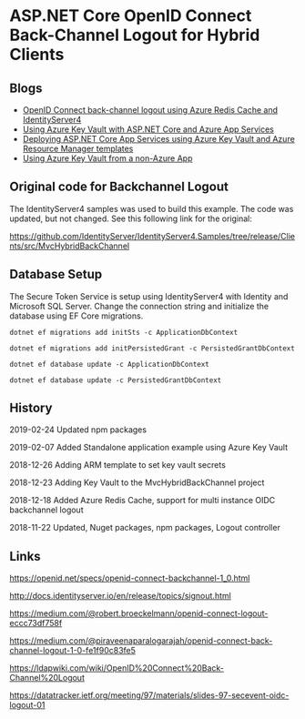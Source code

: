 # ASP.NET Core OpenID Connect Back-Channel Logout for Hybrid Clients

## Blogs

<ul>
	<li><a href="https://damienbod.com/2018/12/18/openid-connect-back-channel-logout-using-azure-redis-cache-and-identityserver4/">OpenID Connect back-channel logout using Azure Redis Cache and IdentityServer4</a></li>
	<li><a href="https://damienbod.com/2018/12/23/using-azure-key-vault-with-asp-net-core-and-azure-app-services/">Using Azure Key Vault with ASP.NET Core and Azure App Services</a></li>
	<li><a href="https://damienbod.com/2019/01/07/deploying-asp-net-core-app-services-using-azure-key-vault-and-azure-resource-manager-templates/">Deploying ASP.NET Core App Services using Azure Key Vault and Azure Resource Manager templates</a></li>
    <li><a href="https://damienbod.com/2019/02/07/using-azure-key-vault-from-an-non-azure-app/">Using Azure Key Vault from a non-Azure App</a></li>
</ul>

## Original code for Backchannel Logout

The IdentityServer4 samples was used to build this example. The code was updated, but not changed. See this following link for the original:

https://github.com/IdentityServer/IdentityServer4.Samples/tree/release/Clients/src/MvcHybridBackChannel

## Database Setup

The Secure Token Service is setup using IdentityServer4 with Identity and Microsoft SQL Server. Change the connection string and initialize the database using EF Core migrations. 

```
dotnet ef migrations add initSts -c ApplicationDbContext

dotnet ef migrations add initPersistedGrant -c PersistedGrantDbContext

dotnet ef database update -c ApplicationDbContext

dotnet ef database update -c PersistedGrantDbContext
```

## History

2019-02-24 Updated npm packages

2019-02-07 Added Standalone application example using Azure Key Vault

2018-12-26 Adding ARM template to set key vault secrets

2018-12-23 Adding Key Vault to the MvcHybridBackChannel project

2018-12-18 Added Azure Redis Cache, support for multi instance OIDC backchannel logout

2018-11-22 Updated, Nuget packages, npm packages, Logout controller

## Links

https://openid.net/specs/openid-connect-backchannel-1_0.html

http://docs.identityserver.io/en/release/topics/signout.html

https://medium.com/@robert.broeckelmann/openid-connect-logout-eccc73df758f

https://medium.com/@piraveenaparalogarajah/openid-connect-back-channel-logout-1-0-fe1f90c83fe5

https://ldapwiki.com/wiki/OpenID%20Connect%20Back-Channel%20Logout

https://datatracker.ietf.org/meeting/97/materials/slides-97-secevent-oidc-logout-01
